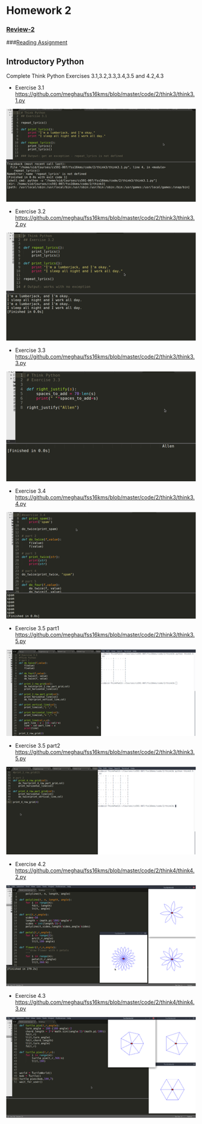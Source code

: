 # Homework 2

### [Review-2](https://github.com/meghau/fss16kms/blob/master/review/review2.md)
###[Reading Assignment](https://github.com/meghau/fss16kms/blob/master/read/2/README.md)

## Introductory Python

Complete Think Python Exercises 3.1,3.2,3.3,3.4,3.5 and 4.2,4.3

- Exercise 3.1 
<https://github.com/meghau/fss16kms/blob/master/code/2/think3/think3.1.py>

![](https://github.com/meghau/fss16kms/blob/master/code/2/think3/3.1.png)

- Exercise 3.2
<https://github.com/meghau/fss16kms/blob/master/code/2/think3/think3.2.py> 

![](https://github.com/meghau/fss16kms/blob/master/code/2/think3/3.2.png)

- Exercise 3.3
<https://github.com/meghau/fss16kms/blob/master/code/2/think3/think3.3.py> 

![](https://github.com/meghau/fss16kms/blob/master/code/2/think3/3.3.png)

- Exercise 3.4 
<https://github.com/meghau/fss16kms/blob/master/code/2/think3/think3.4.py>

![](https://github.com/meghau/fss16kms/blob/master/code/2/think3/3.4.png)

- Exercise 3.5 part1 
<https://github.com/meghau/fss16kms/blob/master/code/2/think3/think3.5.py>

![](https://github.com/meghau/fss16kms/blob/master/code/2/think3/3.51.png)

- Exercise 3.5 part2
<https://github.com/meghau/fss16kms/blob/master/code/2/think3/think3.5.py>

![](https://github.com/meghau/fss16kms/blob/master/code/2/think3/3.52.png)

- Exercise 4.2 
<https://github.com/meghau/fss16kms/blob/master/code/2/think4/think4.2.py>

![](https://github.com/meghau/fss16kms/blob/master/code/2/think4/_2.png)

- Exercise 4.3
<https://github.com/meghau/fss16kms/blob/master/code/2/think4/think4.3.py> 

![](https://github.com/meghau/fss16kms/blob/master/code/2/think4/_3.png)
